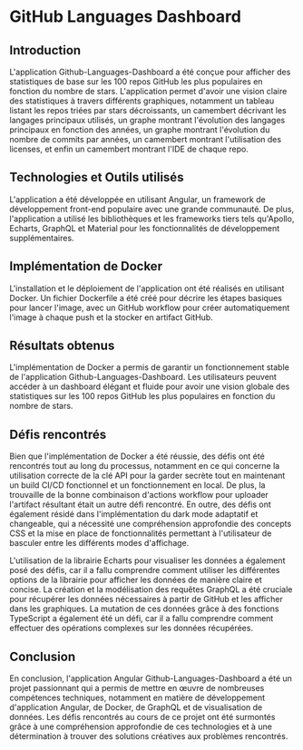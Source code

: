 # GitHub Languages Dashboard

## Introduction
L'application Github-Languages-Dashboard a été conçue pour afficher des statistiques de base sur les 100 repos GitHub les plus populaires en fonction du nombre de stars. L'application permet d'avoir une vision claire des statistiques à travers différents graphiques, notamment un tableau listant les repos triées par stars décroissants, un camembert décrivant les langages principaux utilisés, un graphe montrant l'évolution des langages principaux en fonction des années, un graphe montrant l'évolution du nombre de commits par années, un camembert montrant l'utilisation des licenses, et enfin un camembert montrant l'IDE de chaque repo.

## Technologies et Outils utilisés
L'application a été développée en utilisant Angular, un framework de développement front-end populaire avec une grande communauté. De plus, l'application a utilisé les bibliothèques et les frameworks tiers tels qu'Apollo, Echarts, GraphQL et Material pour les fonctionnalités de développement supplémentaires.

## Implémentation de Docker
L'installation et le déploiement de l'application ont été réalisés en utilisant Docker. Un fichier Dockerfile a été créé pour décrire les étapes basiques pour lancer l'image, avec un GitHub workflow pour créer automatiquement l'image à chaque push et la stocker en artifact GitHub.

## Résultats obtenus
L'implémentation de Docker a permis de garantir un fonctionnement stable de l'application Github-Languages-Dashboard. Les utilisateurs peuvent accéder à un dashboard élégant et fluide pour avoir une vision globale des statistiques sur les 100 repos GitHub les plus populaires en fonction du nombre de stars.

## Défis rencontrés
Bien que l'implémentation de Docker a été réussie, des défis ont été rencontrés tout au long du processus, notamment en ce qui concerne la utilisation correcte de la clé API pour la garder secrète tout en maintenant un build CI/CD fonctionnel et un fonctionnement en local. De plus, la trouvaille de la bonne combinaison d'actions workflow pour uploader l'artifact résultant était un autre défi rencontré. En outre, des défis ont également résidé dans l'implémentation du dark mode adaptatif et changeable, qui a nécessité une compréhension approfondie des concepts CSS et la mise en place de fonctionnalités permettant à l'utilisateur de basculer entre les différents modes d'affichage.

L'utilisation de la librairie Echarts pour visualiser les données a également posé des défis, car il a fallu comprendre comment utiliser les différentes options de la librairie pour afficher les données de manière claire et concise. La création et la modélisation des requêtes GraphQL a été cruciale pour récupérer les données nécessaires à partir de GitHub et les afficher dans les graphiques. La mutation de ces données grâce à des fonctions TypeScript a également été un défi, car il a fallu comprendre comment effectuer des opérations complexes sur les données récupérées.

## Conclusion
En conclusion, l'application Angular Github-Languages-Dashboard a été un projet passionnant qui a permis de mettre en œuvre de nombreuses compétences techniques, notamment en matière de développement d'application Angular, de Docker, de GraphQL et de visualisation de données. Les défis rencontrés au cours de ce projet ont été surmontés grâce à une compréhension approfondie de ces technologies et à une détermination à trouver des solutions créatives aux problèmes rencontrés.
